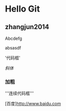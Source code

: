 # Hello Git #
## zhangjun2014 ##

Abcdefg

absasdf

'代码框'

_斜体_

### 加粗

'''连续代码框'''

[百度]http://www.baidu.com